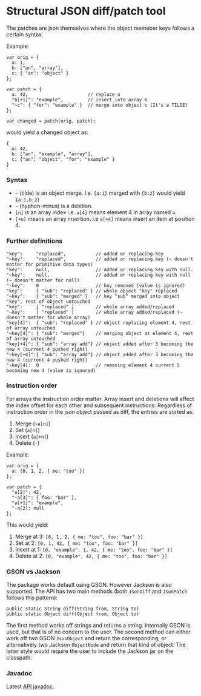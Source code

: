 Structural JSON diff/patch tool
===============================

The patches are json themselves where the object memeber keys follows
a certain syntax.

Example:

    var orig = {
      a: 1,
      b: ["an", "array"],
      c: { "an": "object" }
    };
 
    var patch = {
      a: 42,                      // replace a
      "b[+1]": "example",         // insert into array b
      "~c": { "for": "example" }  // merge into object c (It's a TILDE)
    };

    var changed = patch(orig, patch);

would yield a changed object as:

    {
      a: 42,
      b: ["an", "example", "array"],
      c: {"an": "object", "for": "example" }
    }

### Syntax ###

* `~` (tilde) is an object merge. I.e. `{a:1}` merged with `{b:2}` would yield `{a:1,b:2}`
* `-` (hyphen-minus) is a deletion.
* `[n]` is an array index i.e. `a[4]` means element 4 in array named `a`.
* `[+n]` means an array insertion. i.e `a[+4]` means insert an item at position 4.

### Further definitions ###

    "key":     "replaced",           // added or replacing key
    "~key":    "replaced",           // added or replacing key (~ doesn't matter for primitive data types)
    "key":     null,                 // added or replacing key with null.
    "~key":    null,                 // added or replacing key with null (~ doesn't matter for null)
    "-key":    0                     // key removed (value is ignored)
    "key":     { "sub": "replaced" } // whole object "key" replaced
    "~key":    { "sub": "merged" }   // key "sub" merged into object "key", rest of object untouched
    "key":     [ "replaced" ]        // whole array added/replaced
    "~key":    [ "replaced" ]        // whole array added/replaced (~ doesn't matter for whole array)
    "key[4]":  { "sub": "replaced" } // object replacing element 4, rest of array untouched
    "~key[4]": { "sub": "merged"}    // merging object at element 4, rest of array untouched
    "key[+4]": { "sub": "array add"} // object added after 3 becoming the new 4 (current 4 pushed right)
    "~key[+4]":{ "sub": "array add"} // object added after 3 becoming the new 4 (current 4 pushed right)
    "-key[4]:  0                     // removing element 4 current 5 becoming new 4 (value is ignored)

### Instruction order ###

For arrays the instruction order matter. Array insert and deletions will affect the index offset for each other and 
subsequent instructions. Regardless of instruction order in the json object passed as diff, the entries are sorted as:

1. Merge (`~a[n]`)
2. Set (`a[n]`)
3. Insert (`a[+n]`)
4. Delete (`-`)

Example:

    var orig = {
      a: [0, 1, 2, { me: "too" }]
    };

    var patch = {
      "a[2]": 42,
      "~a[3]": { foo: "bar" },
      "a[+1]": "example",
      "-a[2]: null
    };

This would yield:

1. Merge at 3: `[0, 1, 2, { me: "too", foo: "bar" }]`
2. Set at 2: `[0, 1, 42, { me: "too", foo: "bar" }]`
3. Insert at 1: `[0, "example", 1, 42, { me: "too", foo: "bar" }]`
4. Delete at 2: `[0, "example", 42, { me: "too", foo: "bar" }]`

### GSON vs Jackson ###

The package works default using GSON. However Jackson is also supported. The API has two main methods (both `JsonDiff` 
and `JsonPatch` follows this pattern):

    public static String diff(String from, String to)
    public static Object diff(Object from, Object to)

The first method works off strings and returns a string. Internally GSON is used, but that is of no concern to the user.
The second method can either work off two GSON `JsonObject` and return the corresponding, or alternatively two Jackson
`ObjectNode` and return that kind of object. The latter style would require the user to include the Jackson jar on
the classpath.

### Javadoc ###

Latest [API javadoc](http://algesten.github.com/jsondiff/apidocs/).

